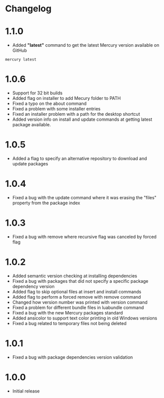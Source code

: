 # Changelog

# 1.1.0
- Added **"latest"** command to get the latest Mercury version available on GitHub
```
mercury latest
```

# 1.0.6
- Support for 32 bit builds
- Added flag on installer to add Mecury folder to PATH
- Fixed a typo on the about command
- Fixed a problem with some installer entries
- Fixed an installer problem with a path for the desktop shortcut
- Added version info on install and update commands at getting latest package available.

# 1.0.5
- Added a flag to specify an alternative repository to download and update packages

# 1.0.4
- Fixed a bug with the update command where it was erasing the "files" property from the package index

# 1.0.3
- Fixed a bug with remove where recursive flag was canceled by forced flag

# 1.0.2
- Added semantic version checking at installing dependencies
- Fixed a bug with packages that did not specify a specific package dependency version
- Added flag to skip optional files at insert and install commands
- Added flag to perform a forced remove with remove command
- Changed how version number was printed with version command
- Fixed a problem for different bundle files in luabundle command
- Fixed a bug with the new Mercury packages standard
- Added ansicolor to support text color printing in old Windows versions
- Fixed a bug related to temporary files not being deleted

# 1.0.1
- Fixed a bug with package dependencies version validation

# 1.0.0
- Initial release